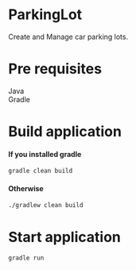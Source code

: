 # ParkingLot
Create and Manage car parking lots.

# Pre requisites 
 Java \
 Gradle

# Build application
#### If you installed gradle
    gradle clean build
    
#### Otherwise
    ./gradlew clean build
# Start application
    gradle run
